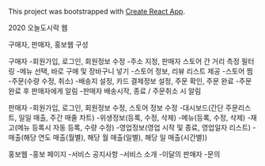 This project was bootstrapped with [Create React App](https://github.com/facebook/create-react-app).

2020 오늘도시락 웹

구매자, 판매자, 홍보웹 구성

구매자
-회원가입, 로그인, 회원정보 수정
-주소 지정, 판매자 스토어 간 거리 측정 필터링
-메뉴 선택, 바로 구매 및 장바구니 넣기
-스토어 정보, 리뷰 리스트 제공
-스토어 찜
-주문(수량 수정, 취소)
-배송지 설정, 카드 결제정보 설정, 주문 확인, 주문 완료
-주문 완료 후 판매자에게 알림
-판매자 배송시작, 종료 / 주문취소 시 알림

판매자
-회원가입, 로그인, 회원정보 수정, 스토어 정보 수정
-대시보드(간단 주문리스트, 일일 매출, 주간 매줄 차트)
-위생정보(등록, 수정, 삭제)
-메뉴(등록, 수정, 삭제)
-재고(메뉴 등록시 자동 등록, 수량 수정)
-영업정보(영업 시작 및 종료, 영업일자 리스트)
-매출(해당 연도 매출(월별), 해당 월 매출(일별), 해당 일 매출(시간별))

홍보웹
-홍보 페이지
-서비스 공지사항
-서비스 소개
-이달의 판매자
-문의
